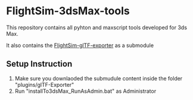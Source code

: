 # FlightSim-3dsMax-tools

This repository contains all pyhton and maxscript tools developed for 3ds Max.

It also contains the [FlightSim-glTF-exporter](https://github.com/AsoboStudio/FlightSim-glTF-exporter) as a submodule

## Setup Instruction

1. Make sure you downlaoded the submudule content inside the folder "plugins/glTF-Exporter"
1. Run "installTo3dsMax_RunAsAdmin.bat" as Administrator
